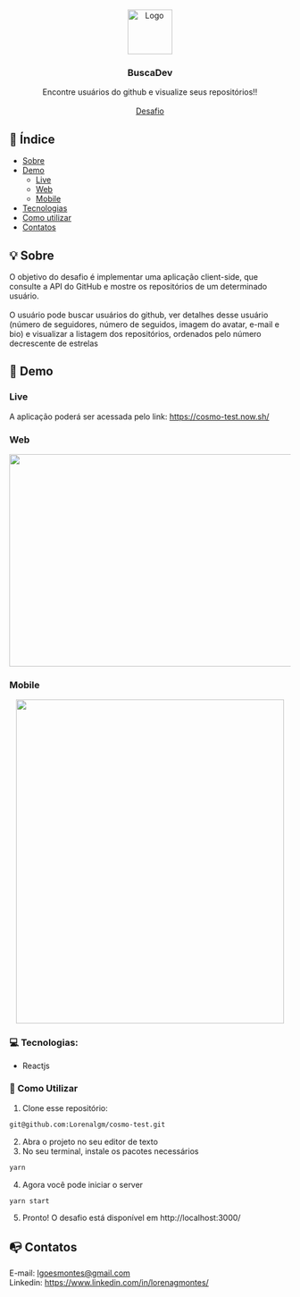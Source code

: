 <br />
<p align="center">
    <img src="https://i.pinimg.com/originals/9b/3c/ef/9b3cef596ae80e68281e7da2b37c5ae7.png" alt="Logo" width="80" height="80">
  <h3 align="center">BuscaDev</h3>

  <p align="center">    
     Encontre usuários do github e visualize seus repositórios!!
       <br />
    <br />
     <a href="https://gitlab.com/daniel259/cosmo-test/">Desafio</a> 
  </p> 

## :checkered_flag: Índice

* [Sobre](#sobre)
* [Demo](#demo)
  * [Live](#live)
  * [Web](#web)
  * [Mobile](#mobile)
* [Tecnologias](#tecnologias)
* [Como utilizar](#como-utilizar)
* [Contatos](#contatos)

## :bulb: Sobre
O objetivo do desafio é implementar uma aplicação client-side, 
que consulte a API do GitHub e mostre os repositórios de um determinado usuário.
<br><br>O usuário pode buscar usuários do github, ver detalhes desse usuário 
(número de seguidores, número de seguidos, imagem do avatar, e-mail e bio)
e visualizar a listagem dos repositórios, ordenados pelo número decrescente de estrelas


## :iphone: Demo

### Live

A aplicação poderá ser acessada pelo link: https://cosmo-test.now.sh/

### Web
<p align="center">
<img src="https://i.imgur.com/Dktu6d6.png" width="580" height="380">
</p>


### Mobile
<p align="center">
<img src="https://i.imgur.com/kOTI8vF.png" width="480" height="580">
</p>

### :computer: Tecnologias:
- Reactjs

### :wrench: Como Utilizar

1. Clone esse repositório:
```sh 
git@github.com:Lorenalgm/cosmo-test.git
```
2. Abra o projeto no seu editor de texto
3. No seu terminal, instale os pacotes necessários
```sh 
yarn 
``` 
4. Agora você pode iniciar o server
```sh 
yarn start
```
5. Pronto! O desafio está disponível em http://localhost:3000/

## :mailbox_with_no_mail: Contatos
E-mail: lgoesmontes@gmail.com<br>
Linkedin: https://www.linkedin.com/in/lorenagmontes/

   
